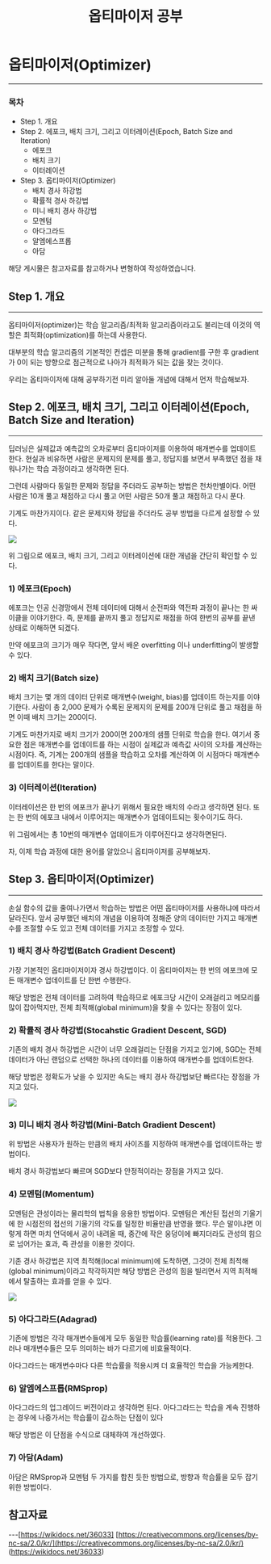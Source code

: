 ﻿---  
title:  "옵티마이저 공부"  
  
categories:  
 - Deep learning  
tags:  
 - Study, Deep learning
 
---
# 옵티마이저(Optimizer)
---
### 목차
- Step 1. 개요
-  Step 2. 에포크, 배치 크기, 그리고 이터레이션(Epoch, Batch Size and Iteration)
	 * 에포크
	 * 배치 크기
	 * 이터레이션
-  Step 3. 옵티마이저(Optimizer)
	 * 배치 경사 하강법
	 * 확률적 경사 하강법
	 * 미니 배치 경사 하강법
	 * 모멘텀
	 * 아다그라드
	 * 알엠에스프롭
	 * 아담

해당 게시물은 참고자료를 참고하거나 변형하여 작성하였습니다.

## Step 1. 개요
---

옵티마이저(optimizer)는 학습 알고리즘/최적화 알고리즘이라고도 불리는데 이것의 역할은 최적화(optimization)를 하는데 사용한다. 

대부분의 학습 알고리즘의 기본적인 컨셉은 미분을 통해 gradient를 구한 후 gradient가 0이 되는 방향으로 점근적으로 나아가 최적화가 되는 값을 찾는 것이다.

우리는 옵티마이저에 대해 공부하기전 미리 알아둘 개념에 대해서 먼저 학습해보자.

## Step 2. 에포크, 배치 크기, 그리고 이터레이션(Epoch, Batch Size and Iteration)
---

딥러닝은 실제값과 예측값의 오차로부터 옵티마이저를 이용하여 매개변수를 업데이트한다. 현실과 비유하면 사람은 문제지의 문제를 풀고, 정답지를 보면서 부족했던 점을 채워나가는 학습 과정이라고 생각하면 된다.

그런데 사람마다 동일한 문제와 정답을 주더라도 공부하는 방법은 천차만별이다. 어떤 사람은 10개 풀고 채점하고 다시 풀고 어떤 사람은 50개 풀고 채점하고 다시 푼다. 

기계도 마찬가지이다. 같은 문제지와 정답을 주더라도 공부 방법을 다르게 설정할 수 있다.

![](https://wikidocs.net/images/page/36033/batchandepochiteration.PNG)

위 그림으로 에포크, 배치 크기, 그리고 이터레이션에 대한 개념을 간단히 확인할 수 있다.

### 1) 에포크(Epoch)

에포크는 인공 신경망에서 전체 데이터에 대해서 순전파와 역전파 과정이 끝나는 한 싸이클을 이야기한다. 즉, 문제를 끝까지 풀고 정답지로 채점을 하여 한번의 공부를 끝낸 상태로 이해하면 되겠다.

만약 에포크의 크기가 매우 작다면, 앞서 배운 overfitting 이나 underfitting이 발생할 수 있다.

### 2) 배치 크기(Batch size)

 배치 크기는 몇 개의 데이터 단위로 매개변수(weight, bias)를 업데이트 하는지를 이야기한다. 사람이 총 2,000 문제가 수록된 문제지의 문제를 200개 단위로 풀고 채점을 하면 이때 배치 크기는 200이다.

기계도 마찬가지로 배치 크기가 200이면 200개의 샘플 단위로 학습을 한다. 여기서 중요한 점은 매개변수를 업데이트를 하는 시점이 실제값과 예측값 사이의 오차를 계산하는 시점이다. 즉, 기계는 200개의 샘플을 학습하고 오차를 계산하여 이 시점마다 매개변수를 업데이트를 한다는 말이다.

### 3) 이터레이션(Iteration)

이터레이션은  한 번의 에포크가 끝나기 위해서 필요한 배치의 수라고 생각하면 된다. 또는 한 번의 에포크 내에서 이루어지는 매개변수가 업데이트되는 횟수이기도 하다.

위 그림에서는 총 10번의 매개변수 업데이트가 이루어진다고 생각하면된다. 

자, 이제 학습 과정에 대한 용어를 알았으니 옵티마이저를 공부해보자.

##  Step 3. 옵티마이저(Optimizer)
---

손실 함수의 값을 줄여나가면서 학습하는 방법은 어떤 옵티마이저를 사용하냐에 따라서 달라진다. 앞서 공부했던 배치의 개념을 이용하여 정해준 양의 데이터만 가지고 매개변수를 조절할 수도 있고 전체 데이터를 가지고 조정할 수 있다.

### 1) 배치 경사 하강법(Batch Gradient Descent)

가장 기본적인 옵티마이저이자 경사 하강법이다. 이 옵티마이저는 한 번의 에포크에 모든 매개변수 업데이트를 단 한번 수행한다. 

해당 방법은 전체 데이터를 고려하여 학습하므로 에포크당 시간이 오래걸리고 메모리를 많이 잡아먹지만, 전체 최적해(global minimum)을 찾을 수 있다는 장점이 있다.

### 2) 확률적 경사 하강법(Stocahstic Gradient Descent, SGD)

기존의 배치 경사 하강법은 시간이 너무 오래걸리는 단점을 가지고 있기에, SGD는 전체 데이터가 아닌 랜덤으로 선택한 하나의 데이터를 이용하여 매개변수를 업데이트한다. 

해당 방법은 정확도가 낮을 수 있지만 속도는 배치 경사 하강법보단 빠르다는 장점을 가지고 있다.

![](https://wikidocs.net/images/page/24987/%EA%B2%BD%EC%82%AC%ED%95%98%EA%B0%95%EB%B2%95SGD.PNG)

### 3) 미니 배치 경사 하강법(Mini-Batch Gradient Descent)

위 방법은 사용자가 원하는 만큼의 배치 사이즈를 지정하여 매개변수를 업데이트하는 방법이다. 

배치 경사 하강법보다 빠르며 SGD보다 안정적이라는 장점을 가지고 있다.

### 4) 모멘텀(Momentum)

모멘텀은 관성이라는 물리학의 법칙을 응용한 방법이다.  모멘텀은 계산된 접선의 기울기에 한 시점전의 접선의 기울기의 각도를 일정한 비율만큼 반영을 했다. 무슨 말이냐면 이렇게 하면 마치 언덕에서 공이 내려올 때, 중간에 작은 웅덩이에 빠지더라도 관성의 힘으로 넘어가는 효과, 즉 관성을 이용한 것이다.

기존 경사 하강법은 지역 최적해(local minimum)에 도착하면, 그것이 전체 최적해(global minimum)이라고 착각하지만 해당 방법은 관성의 힘을 빌리면서 지역 최적해에서 탈출하는 효과를 얻을 수 있다.

![](https://wikidocs.net/images/page/24987/%EB%A1%9C%EC%BB%AC%EB%AF%B8%EB%8B%88%EB%A9%88.PNG)

### 5) 아다그라드(Adagrad)

기존에 방법은 각각 매개변수들에게 모두 동일한 학습률(learning rate)를 적용한다. 그러나 매개변수들은 모두 의미하는 바가 다르기에 비효율적이다.

아다그라드는 매개변수마다 다른 학습률을 적용시켜 더 효율적인 학습을 가능케한다.

### 6) 알엠에스프롭(RMSprop)

아다그라드의 업그레이드 버전이라고 생각하면 된다. 아다그라드는 학습을 계속 진행하는 경우에 나중가서는 학습률이 감소하는 단점이 있다

해당 방법은 이 단점을 수식으로 대체하여 개선하였다.

### 7) 아담(Adam)

아담은 RMSprop과 모멘텀 두 가지를 합친 듯한 방법으로, 방향과 학습률을 모두 잡기 위한 방법이다.

## 참고자료
---[https://wikidocs.net/36033] [https://creativecommons.org/licenses/by-nc-sa/2.0/kr/](https://creativecommons.org/licenses/by-nc-sa/2.0/kr/)
(https://wikidocs.net/36033)

